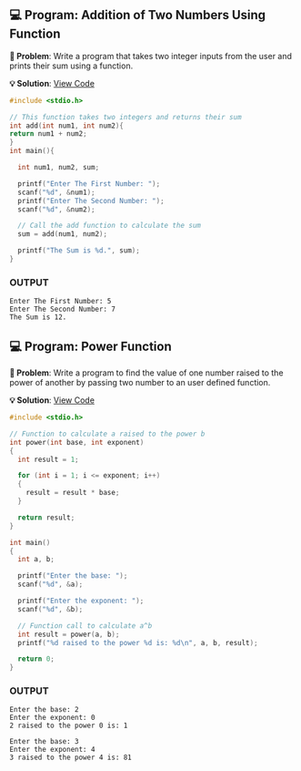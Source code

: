 ## 💻 Program: Addition of Two Numbers Using Function

**📔 Problem**: Write a program that takes two integer inputs from the user and prints their sum using a function.

**💡 Solution**: [View Code](sum_of_2.c)

```c
#include <stdio.h>

// This function takes two integers and returns their sum
int add(int num1, int num2){
return num1 + num2;
}
int main(){

  int num1, num2, sum;

  printf("Enter The First Number: ");
  scanf("%d", &num1);
  printf("Enter The Second Number: ");
  scanf("%d", &num2);

  // Call the add function to calculate the sum
  sum = add(num1, num2);

  printf("The Sum is %d.", sum);
}

```

### OUTPUT

```
Enter The First Number: 5
Enter The Second Number: 7
The Sum is 12.
```
## 💻 Program: Power Function

**📔 Problem**: Write a program to find the value of one number raised to the power of another by passing two number to an user defined function.

**💡 Solution**: [View Code](power_function.c)

```c
#include <stdio.h>

// Function to calculate a raised to the power b
int power(int base, int exponent)
{
  int result = 1;

  for (int i = 1; i <= exponent; i++)
  {
    result = result * base;
  }

  return result;
}

int main()
{
  int a, b;

  printf("Enter the base: ");
  scanf("%d", &a);

  printf("Enter the exponent: ");
  scanf("%d", &b);

  // Function call to calculate a^b
  int result = power(a, b);
  printf("%d raised to the power %d is: %d\n", a, b, result);

  return 0;
}

```

### OUTPUT

```
Enter the base: 2
Enter the exponent: 0
2 raised to the power 0 is: 1
```
```
Enter the base: 3
Enter the exponent: 4
3 raised to the power 4 is: 81
```